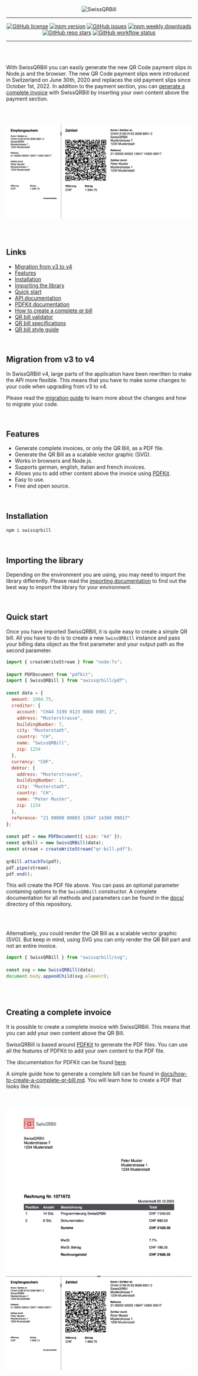 <div align="center">
  <img alt="SwissQRBill" src="https://raw.githubusercontent.com/schoero/SwissQRBill/main/assets/swissqrbill-logo.svg">
</div>

---
<div align="center">

  [![GitHub license](https://img.shields.io/github/license/schoero/swissqrbill?style=flat-square&labelColor=454c5c&color=00AD51)](https://github.com/schoero/swissqrbill/blob/main/LICENSE)
  [![npm version](https://img.shields.io/npm/v/swissqrbill?style=flat-square&labelColor=454c5c&color=00AD51)](https://www.npmjs.com/package/swissqrbill?activeTab=versions)
  [![GitHub issues](https://img.shields.io/github/issues/schoero/swissqrbill?style=flat-square&labelColor=454c5c&color=00AD51)](https://github.com/schoero/swissqrbill/issues)
  [![npm weekly downloads](https://img.shields.io/npm/dw/swissqrbill?style=flat-square&labelColor=454c5c&color=00AD51)](https://www.npmjs.com/package/swissqrbill?activeTab=readme)
  [![GitHub repo stars](https://img.shields.io/github/stars/schoero/swissqrbill?style=flat-square&labelColor=454c5c&color=00AD51)](https://github.com/schoero/swissqrbill/stargazers)
  [![GitHub workflow status](https://img.shields.io/github/actions/workflow/status/schoero/swissqrbill/ci.yml?event=push&style=flat-square&labelColor=454c5c&color=00AD51)](https://github.com/schoero/swissqrbill/actions?query=workflow%3ACI)

</div>

---

<br/>
<br/>

With SwissQRBill you can easily generate the new QR Code payment slips in Node.js and the browser. The new QR Code payment slips were introduced in Switzerland on June 30th, 2020 and replaces the old payment slips since October 1st, 2022. In addition to the payment section, you can [generate a complete invoice](#creating-a-complete-invoice) with SwissQRBill by inserting your own content above the payment section.

<br/>
<br/>

![QR bill](assets/qr-bill.png)

<br/>
<br/>

## Links

* [Migration from v3 to v4](#migration-from-v3-to-v4)
* [Features](#features)
* [Installation](#installation)
* [Importing the library](#importing-the-library)
* [Quick start](#quick-start)
* [API documentation](./docs)
* [PDFKit documentation](http://pdfkit.org/docs/getting_started.html)
* [How to create a complete qr bill](./docs/how-to-create-a-complete-qr-bill.md)
* [QR bill validator](https://swiss-qr-invoice.org/validator/?lang=de)
* [QR bill specifications](https://www.six-group.com/dam/download/banking-services/standardization/qr-bill/ig-qr-bill-v2.2-en.pdf)
* [QR bill style guide](https://www.six-group.com/dam/download/banking-services/standardization/qr-bill/style-guide-qr-bill-en.pdf)

<br/>

## Migration from v3 to v4

In SwissQRBill v4, large parts of the application have been rewritten to make the API more flexible. This means that you have to make some changes to your code when upgrading from v3 to v4.

Please read the [migration guide](./docs/migration-v3-to-v4.md) to learn more about the changes and how to migrate your code.

<br/>

## Features

* Generate complete invoices, or only the QR Bill, as a PDF file.
* Generate the QR Bill as a scalable vector graphic (SVG).
* Works in browsers and Node.js.
* Supports german, english, italian and french invoices.
* Allows you to add other content above the invoice using [PDFKit](https://github.com/foliojs/pdfkit).
* Easy to use.
* Free and open source.

<br/>

## Installation

```sh
npm i swissqrbill
```

<br/>

## Importing the library

Depending on the environment you are using, you may need to import the library differently. Please read the [importing documentation][importing documentation] to find out the best way to import the library for your environment.

<br/>

## Quick start

Once you have imported SwissQRBill, it is quite easy to create a simple QR bill. All you have to do is to create a new `SwissQRBill` instance and pass your billing data object as the first parameter and your output path as the second parameter.

```js
import { createWriteStream } from "node:fs";

import PDFDocument from "pdfkit";
import { SwissQRBill } from "swissqrbill/pdf";

const data = {
  amount: 1994.75,
  creditor: {
    account: "CH44 3199 9123 0008 8901 2",
    address: "Musterstrasse",
    buildingNumber: 7,
    city: "Musterstadt",
    country: "CH",
    name: "SwissQRBill",
    zip: 1234
  },
  currency: "CHF",
  debtor: {
    address: "Musterstrasse",
    buildingNumber: 1,
    city: "Musterstadt",
    country: "CH",
    name: "Peter Muster",
    zip: 1234
  },
  reference: "21 00000 00003 13947 14300 09017"
};

const pdf = new PDFDocument({ size: "A4" });
const qrBill = new SwissQRBill(data);
const stream = createWriteStream("qr-bill.pdf");

qrBill.attachTo(pdf);
pdf.pipe(stream);
pdf.end();
```

This will create the PDF file above. You can pass an optional parameter containing options to the `SwissQRBill` constructor.
A complete documentation for all methods and parameters can be found in the [docs/][repository docs] directory of this repository.

<br/>
<br/>

Alternatively, you could render the QR Bill as a scalable vector graphic (SVG). But keep in mind, using SVG you can only render the QR Bill part and not an entire invoice.

```js
import { SwissQRBill } from "swissqrbill/svg";

const svg = new SwissQRBill(data);
document.body.appendChild(svg.element);
```

<br/>
<br/>

## Creating a complete invoice

It is possible to create a complete invoice with SwissQRBill. This means that you can add your own content above the QR Bill.

SwissQRBill is based around [PDFKit](https://github.com/foliojs/pdfkit) to generate the PDF files. You can use all the features of PDFKit to add your own content to the PDF file.

The documentation for PDFKit can be found [here](http://pdfkit.org/docs/getting_started.html).

A simple guide how to generate a complete bill can be found in [docs/how-to-create-a-complete-qr-bill.md][how to create a complete qr bill]. You will learn how to create a PDF that looks like this:

<br/>

![Complete QR bill](assets/complete-qr-bill.png)

[importing documentation]: ./docs/importing.md
[repository docs]: ./docs/
[how to create a complete qr bill]: ./docs/how-to-create-a-complete-qr-bill.md
